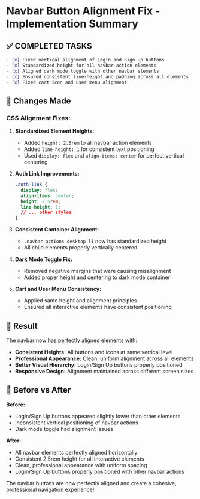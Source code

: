 # Navbar Button Alignment Fix - Implementation Summary

## ✅ **COMPLETED TASKS**

```markdown
- [x] Fixed vertical alignment of Login and Sign Up buttons
- [x] Standardized height for all navbar action elements
- [x] Aligned dark mode toggle with other navbar elements
- [x] Ensured consistent line-height and padding across all elements
- [x] Fixed cart icon and user menu alignment
```

## 🔧 **Changes Made**

### **CSS Alignment Fixes:**

1. **Standardized Element Heights:**
   - Added `height: 2.5rem` to all navbar action elements
   - Added `line-height: 1` for consistent text positioning
   - Used `display: flex` and `align-items: center` for perfect vertical centering

2. **Auth Link Improvements:**
   ```css
   .auth-link {
     display: flex;
     align-items: center;
     height: 2.5rem;
     line-height: 1;
     // ... other styles
   }
   ```

3. **Consistent Container Alignment:**
   - `.navbar-actions-desktop li` now has standardized height
   - All child elements properly vertically centered

4. **Dark Mode Toggle Fix:**
   - Removed negative margins that were causing misalignment
   - Added proper height and centering to dark mode container

5. **Cart and User Menu Consistency:**
   - Applied same height and alignment principles
   - Ensured all interactive elements have consistent positioning

## 🎯 **Result**

The navbar now has perfectly aligned elements with:
- **Consistent Heights:** All buttons and icons at same vertical level
- **Professional Appearance:** Clean, uniform alignment across all elements
- **Better Visual Hierarchy:** Login/Sign Up buttons properly positioned
- **Responsive Design:** Alignment maintained across different screen sizes

## 📱 **Before vs After**

**Before:**
- Login/Sign Up buttons appeared slightly lower than other elements
- Inconsistent vertical positioning of navbar actions
- Dark mode toggle had alignment issues

**After:**
- All navbar elements perfectly aligned horizontally
- Consistent 2.5rem height for all interactive elements
- Clean, professional appearance with uniform spacing
- Login/Sign Up buttons properly positioned with other navbar actions

The navbar buttons are now perfectly aligned and create a cohesive, professional navigation experience!
